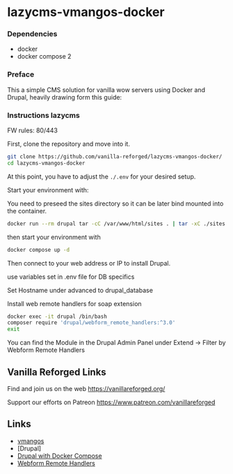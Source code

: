 # lazycms-vmangos-docker

### Dependencies

+ docker
+ docker compose 2

### Preface

This a simple CMS solution for vanilla wow servers using Docker and Drupal, heavily drawing form this guide:

### Instructions lazycms

FW rules: 80/443

First, clone the repository and move into it.

```sh
git clone https://github.com/vanilla-reforged/lazycms-vmangos-docker/
cd lazycms-vmangos-docker
```
At this point, you have to adjust the `./.env` for your desired setup.

Start your environment with:

You need to preseed the sites directory so it can be later bind mounted into the container.

```sh
docker run --rm drupal tar -cC /var/www/html/sites . | tar -xC ./sites
```

then start your environment with

```sh
docker compose up -d
```

Then connect to your web address or IP to install Drupal.

use variables set in .env file for DB specifics

Set Hostname under advanced to drupal_database

Install web remote handlers for soap extension

```sh
docker exec -it drupal /bin/bash
composer require 'drupal/webform_remote_handlers:^3.0'
exit
```

You can find the Module in the Drupal Admin Panel under Extend -> Filter by Webform Remote Handlers

## Vanilla Reforged Links

Find and join us on the web https://vanillareforged.org/

Support our efforts on Patreon https://www.patreon.com/vanillareforged

## Links

- [vmangos](https://github.com/vmangos/core)
- [Drupal]
- [Drupal with Docker Compose](https://www.digitalocean.com/community/tutorials/how-to-install-drupal-with-docker-compose)
- [Webform Remote Handlers](https://www.drupal.org/project/webform_remote_handlers)
